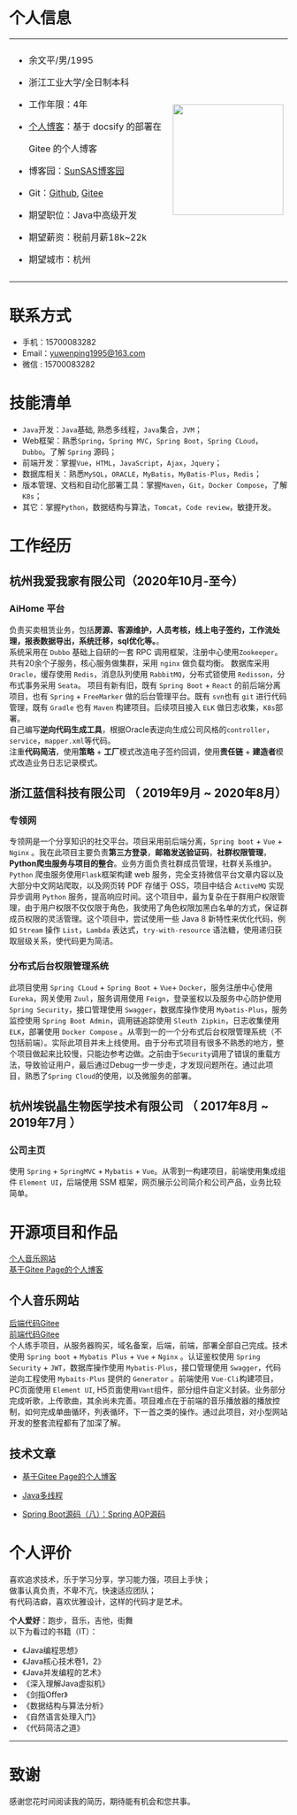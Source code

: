 # 个人信息

<table >
    <tr>
    <td>
    <ul style ="line-height:40px"><li >余文平/男/1995</li>
    <li >浙江工业大学/全日制本科</li>
    <li>工作年限：4年</li>
        <li><a href='https://sunsas.gitee.io/doc/#/'>个人博客</a>：基于 docsify 的部署在 Gitee 的个人博客</li>
        <li>博客园：<a href = 'https://home.cnblogs.com/u/SunSAS'>SunSAS博客园</a></li>
        <li>Git：<a href = 'https://github.com/SunSAS1'>Github</a>, <a href='https://gitee.com/SunSAS'>Gitee</a></li>
    <li>期望职位：Java中高级开发</li>
    <li>期望薪资：税前月薪18k~22k</li>
    <li>期望城市：杭州</li>
    </ul>
    </td>
    <td>
        <img src= 'https://sunsasdoc.oss-cn-hangzhou.aliyuncs.com/picgo2022余文平头像.jpg' align = 'right' style = "width:200px">
    </td>
    </tr>
</table>


# 联系方式

- 手机：15700083282
- Email：yuwenping1995@163.com
- 微信 :  15700083282

# 技能清单

- `Java`开发：`Java`基础, 熟悉多线程，`Java`集合，`JVM`；
- Web框架：熟悉`Spring`，`Spring MVC`，`Spring Boot`，`Spring CLoud`，`Dubbo`。了解 `Spring` 源码；
- 前端开发：掌握`Vue`，`HTML`，`JavaScript`，`Ajax`，`Jquery`；
- 数据库相关：熟悉`MySQL`，`ORACLE`，`MyBatis`，`MyBatis-Plus`，`Redis`；
- 版本管理、文档和自动化部署工具：掌握`Maven`，`Git`，`Docker Compose`，了解`K8s`；
- 其它：掌握`Python`，数据结构与算法，`Tomcat`，`Code review`，敏捷开发。

# 工作经历

## 杭州我爱我家有限公司（2020年10月-至今）

### AiHome 平台

负责买卖租赁业务，包括**房源、客源维护，人员考核，线上电子签约，工作流处理，报表数据导出，系统迁移，sql优化等。**。  
系统采用在 `Dubbo` 基础上自研的一套 RPC 调用框架，注册中心使用`Zookeeper`。共有20余个子服务，核心服务做集群，采用 `nginx` 做负载均衡。
数据库采用 `Oracle`，缓存使用 `Redis`，消息队列使用  `RabbitMQ`，分布式锁使用 `Redisson`，分布式事务采用 `Seata`。
项目有新有旧，既有 `Spring Boot` + `React` 的前后端分离项目，也有 `Spring` + `FreeMarker` 做的后台管理平台。既有 `svn`也有 `git` 进行代码管理，既有 `Gradle` 也有 `Maven` 构建项目。后续项目接入 `ELK` 做日志收集，`K8s`部署。  
自己编写**逆向代码生成工具**，根据Oracle表逆向生成公司风格的`controller`，`service`，`mapper.xml`等代码。  
注重**代码简洁**，使用**策略** + **工厂**模式改造电子签约回调，使用**责任链** + **建造者**模式改造业务日志记录模式。

## 浙江蓝信科技有限公司 （ 2019年9月 ~ 2020年8月）

### 专领网

专领网是一个分享知识的社交平台。项目采用前后端分离，`Spring boot` + `Vue` + `Nginx` 。我在此项目主要负责**第三方登录**，**邮箱发送验证码**，**社群权限管理**，**Python爬虫服务与项目的整合**。业务方面负责社群成员管理，社群关系维护。`Python` 爬虫服务使用`Flask`框架构建 web 服务，完全支持微信平台文章内容以及大部分中文网站爬取，以及网页转 PDF 存储于 OSS，项目中结合 `ActiveMQ` 实现异步调用 `Python` 服务，提高响应时间。这个项目中，最为复杂在于群用户权限管理，由于用户权限不仅仅限于角色，我使用了角色权限加黑白名单的方式，保证群成员权限的灵活管理。这个项目中，尝试使用一些 Java 8 新特性来优化代码，例如 `Stream` 操作 `List`，`Lambda` 表达式，`try-with-resource` 语法糖，使用递归获取层级关系，使代码更为简洁。


### 分布式后台权限管理系统

此项目使用 `Spring CLoud` + `Spring Boot` + `Vue`+ `Docker`，服务注册中心使用`Eureka`，网关使用 `Zuul`，服务调用使用 `Feign`，登录鉴权以及服务中心防护使用 `Spring Security`，接口管理使用 `Swagger`，数据库操作使用 `Mybatis-Plus`，服务监控使用 `Spring Boot Admin`，调用链追踪使用 `Sleuth Zipkin`，日志收集使用 `ELK`，部署使用 `Docker Compose` 。从零到一的一个分布式后台权限管理系统（不包括前端）。实际此项目并未上线使用。由于分布式项目有很多不熟悉的地方，整个项目做起来比较慢，只能边参考边做。之前由于`Security`调用了错误的重载方法，导致验证用户，最后通过Debug一步一步走，才发现问题所在。通过此项目，熟悉了`Spring Cloud`的使用，以及微服务的部署。


## 杭州埃锐晶生物医学技术有限公司  （ 2017年8月 ~ 2019年7月 ）

### 公司主页

使用 `Spring` + `SpringMVC` +  `Mybatis` + `Vue`。从零到一构建项目，前端使用集成组件 `Element UI`，后端使用 SSM 框架，网页展示公司简介和公司产品，业务比较简单。

# 开源项目和作品

[个人音乐网站](www.sunsas.xyz/)  
[基于Gitee Page的个人博客](https://sunsas.gitee.io/doc/#/)

## 个人音乐网站

[后端代码Gitee](https://gitee.com/SunSAS/music-new)    
[前端代码Gitee](https://gitee.com/SunSAS/musich5)  
个人练手项目，从服务器购买，域名备案，后端，前端，部署全部自己完成。技术使用 `Spring boot` + `Mybatis Plus` + `Vue` + `Nginx` 。认证鉴权使用 `Spring Security` + `JWT`，数据库操作使用 `Mybatis-Plus`，接口管理使用 `Swagger`，代码逆向工程使用 `Mybaits-Plus` 提供的 `Generator` 。前端使用 `Vue-Cli`构建项目，PC页面使用 `Element UI`, H5页面使用`Vant`组件，部分组件自定义封装。业务部分完成听歌，上传歌曲，其余尚未完善。项目难点在于前端的音乐播放器的播放控制，如何完成单曲循环，列表循环，下一首之类的操作。通过此项目，对小型网站开发的整套流程都有了加深了解。

## 技术文章

- [基于Gitee Page的个人博客](https://sunsas.gitee.io/doc/#/)

- [Java多线程](https://sunsas.gitee.io/doc/#/sunsas/Java多线程)
- [Spring Boot源码（八）：Spring AOP源码 ](https://www.cnblogs.com/SunSAS/p/12327960.html)


# 个人评价

喜欢追求技术，乐于学习分享，学习能力强，项目上手快；  
做事认真负责，不卑不亢，快速适应团队；  
有代码洁癖，喜欢优雅设计，这样的代码才是艺术。

**个人爱好**：跑步，音乐，吉他，街舞  
以下为看过的书籍（IT）：

- 《Java编程思想》
- 《Java核心技术卷1，2》
- 《Java并发编程的艺术》
- 《深入理解Java虚拟机》
- 《剑指Offer》
- 《数据结构与算法分析》
- 《自然语言处理入门》
- 《代码简洁之道》

---

# 致谢

感谢您花时间阅读我的简历，期待能有机会和您共事。
      
